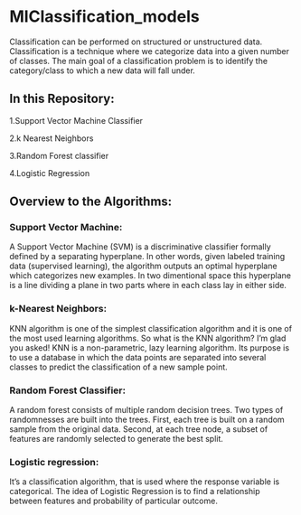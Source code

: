 # MlClassification_models
Classification can be performed on structured or unstructured data. Classification is a technique where we categorize data into a given number of classes. The main goal of a classification problem is to identify the category/class to which a new data will fall under.


## In this Repository:
1.Support Vector Machine Classifier

2.k Nearest Neighbors

3.Random Forest classifier

4.Logistic Regression




## Overview to the Algorithms:
### Support Vector Machine:
A Support Vector Machine (SVM) is a discriminative classifier formally defined by a separating hyperplane. In other words, given labeled training data (supervised learning), the algorithm outputs an optimal hyperplane which categorizes new examples. In two dimentional space this hyperplane is a line dividing a plane in two parts where in each class lay in either side.

### k-Nearest Neighbors:
KNN algorithm is one of the simplest classification algorithm and it is one of the most used learning algorithms. So what is the KNN algorithm? I’m glad you asked! KNN is a non-parametric, lazy learning algorithm. Its purpose is to use a database in which the data points are separated into several classes to predict the classification of a new sample point.

### Random Forest Classifier:
A random forest consists of multiple random decision trees. Two types of randomnesses are built into the trees. First, each tree is built on a random sample from the original data. Second, at each tree node, a subset of features are randomly selected to generate the best split.

### Logistic regression:
It’s a classification algorithm, that is used where the response variable is categorical. The idea of Logistic Regression is to find a relationship between features and probability of particular outcome.
